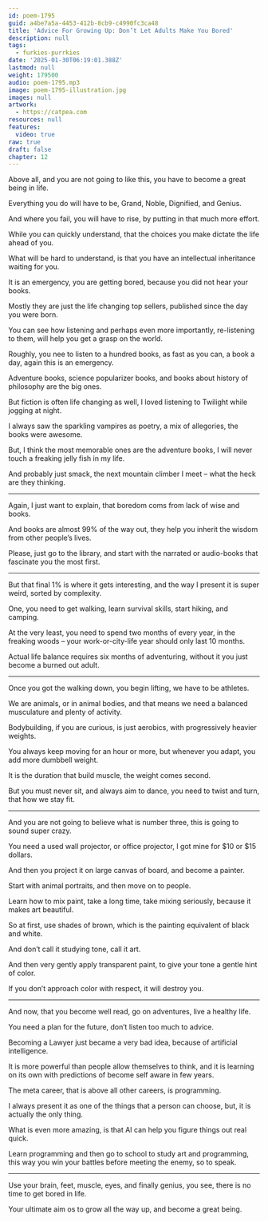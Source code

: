 ```yaml
---
id: poem-1795
guid: a4be7a5a-4453-412b-8cb9-c4990fc3ca48
title: 'Advice For Growing Up: Don’t Let Adults Make You Bored'
description: null
tags:
  - furkies-purrkies
date: '2025-01-30T06:19:01.388Z'
lastmod: null
weight: 179500
audio: poem-1795.mp3
image: poem-1795-illustration.jpg
images: null
artwork:
  - https://catpea.com
resources: null
features:
  video: true
raw: true
draft: false
chapter: 12
---
```


Above all, and you are not going to like this,
you have to become a great being in life.

Everything you do will have to be,
Grand, Noble, Dignified, and Genius.

And where you fail, you will have to rise,
by putting in that much more effort.

While you can quickly understand,
that the choices you make dictate the life ahead of you.

What will be hard to understand,
is that you have an intellectual inheritance waiting for you.

It is an emergency, you are getting bored,
because you did not hear your books.

Mostly they are just the life changing top sellers,
published since the day you were born.

You can see how listening and perhaps even more importantly,
re-listening to them, will help you get a grasp on the world.

Roughly, you nee to listen to a hundred books,
as fast as you can, a book a day, again this is an emergency.

Adventure books, science popularizer books,
and books about history of philosophy are the big ones.

But fiction is often life changing as well,
I loved listening to Twilight while jogging at night.

I always saw the sparkling vampires as poetry,
a mix of allegories, the books were awesome.

But, I think the most memorable ones are the adventure books,
I will never touch a freaking jelly fish in my life.

And probably just smack,
the next mountain climber I meet – what the heck are they thinking.

---

Again, I just want to explain,
that boredom coms from lack of wise and books.

And books are almost 99% of the way out,
they help you inherit the wisdom from other people’s lives.

Please, just go to the library,
and start with the narrated or audio-books that fascinate you the most first.

---

But that final 1% is where it gets interesting,
and the way I present it is super weird, sorted by complexity.

One, you need to get walking,
learn survival skills, start hiking, and camping.

At the very least, you need to spend two months of every year,
in the freaking woods – your work-or-city-life year should only last 10 months.

Actual life balance requires six months of adventuring,
without it you just become a burned out adult.

---

Once you got the walking down, you begin lifting,
we have to be athletes.

We are animals, or in animal bodies,
and that means we need a balanced musculature and plenty of activity.

Bodybuilding, if you are curious, is just aerobics,
with progressively heavier weights.

You always keep moving for an hour or more,
but whenever you adapt, you add more dumbbell weight.

It is the duration that build muscle,
the weight comes second.

But you must never sit, and always aim to dance,
you need to twist and turn, that how we stay fit.

---

And you are not going to believe what is number three,
this is going to sound super crazy.

You need a used wall projector, or office projector,
I got mine for $10 or $15 dollars.

And then you project it on large canvas of board,
and become a painter.

Start with animal portraits,
and then move on to people.

Learn how to mix paint, take a long time,
take mixing seriously, because it makes art beautiful.

So at first, use shades of brown,
which is the painting equivalent of black and white.

And don’t call it studying tone,
call it art.

And then very gently apply transparent paint,
to give your tone a gentle hint of color.

If you don’t approach color with respect,
it will destroy you.

---

And now, that you become well read,
go on adventures, live a healthy life.

You need a plan for the future,
don’t listen too much to advice.

Becoming a Lawyer just became a very bad idea,
because of artificial intelligence.

It is more powerful than people allow themselves to think,
and it is learning on its own with predictions of become self aware in few years.

The meta career, that is above all other careers,
is programming.

I always present it as one of the things that a person can choose,
but, it is actually the only thing.

What is even more amazing,
is that AI can help you figure things out real quick.

Learn programming and then go to school to study art and programming,
this way you win your battles before meeting the enemy, so to speak.

---

Use your brain, feet, muscle, eyes, and finally genius,
you see, there is no time to get bored in life.

Your ultimate aim os to grow all the way up,
and become a great being.
